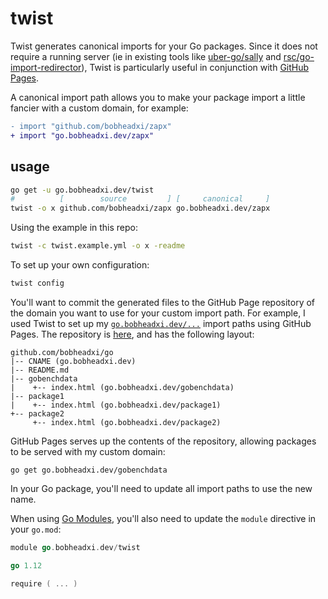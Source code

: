 # twist

Twist generates canonical imports for your Go packages. Since it does not require
a running server (ie in existing tools like [uber-go/sally](https://github.com/uber-go/sally)
and [rsc/go-import-redirector](https://github.com/rsc/go-import-redirector)),
Twist is particularly useful in conjunction with [GitHub Pages](https://pages.github.com/).

A canonical import path allows you to make your package import a little fancier
with a custom domain, for example:

```diff
- import "github.com/bobheadxi/zapx"
+ import "go.bobheadxi.dev/zapx"
```

## usage

```sh
go get -u go.bobheadxi.dev/twist
#          [        source         ] [     canonical     ]
twist -o x github.com/bobheadxi/zapx go.bobheadxi.dev/zapx
```

Using the example in this repo:

```sh
twist -c twist.example.yml -o x -readme
```

To set up your own configuration:

```sh
twist config
```

You'll want to commit the generated files to the GitHub Page repository of the
domain you want to use for your custom import path. For example, I used Twist to
set up my [`go.bobheadxi.dev/...`](https://go.bobheadxi.dev/) import paths using
GitHub Pages. The repository is [here](https://github.com/bobheadxi/go), and has
the following layout:

```
github.com/bobheadxi/go
|-- CNAME (go.bobheadxi.dev)
|-- README.md
|-- gobenchdata
|    +-- index.html (go.bobheadxi.dev/gobenchdata)
|-- package1
|    +-- index.html (go.bobheadxi.dev/package1)
+-- package2
     +-- index.html (go.bobheadxi.dev/package2)
```

GitHub Pages serves up the contents of the repository, allowing packages to
be served with my custom domain:

```
go get go.bobheadxi.dev/gobenchdata
```

In your Go package, you'll need to update all import paths to use the new name.

When using [Go Modules](https://github.com/golang/go/wiki/Modules), you'll also
need to update the `module` directive in your `go.mod`:

```go
module go.bobheadxi.dev/twist

go 1.12

require ( ... )
```
